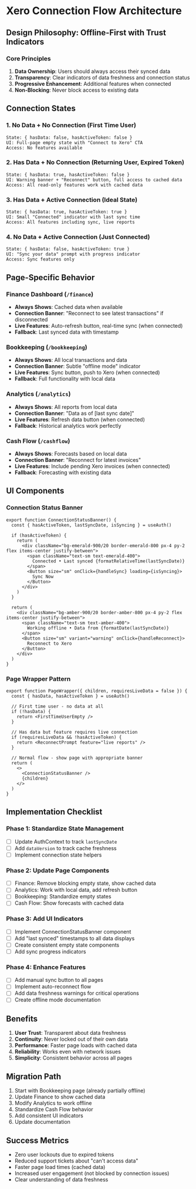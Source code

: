 # Xero Connection Flow Architecture

## Design Philosophy: Offline-First with Trust Indicators

### Core Principles

1. **Data Ownership**: Users should always access their synced data
2. **Transparency**: Clear indicators of data freshness and connection status
3. **Progressive Enhancement**: Additional features when connected
4. **Non-Blocking**: Never block access to existing data

## Connection States

### 1. No Data + No Connection (First Time User)
```
State: { hasData: false, hasActiveToken: false }
UI: Full-page empty state with "Connect to Xero" CTA
Access: No features available
```

### 2. Has Data + No Connection (Returning User, Expired Token)
```
State: { hasData: true, hasActiveToken: false }
UI: Warning banner + "Reconnect" button, full access to cached data
Access: All read-only features work with cached data
```

### 3. Has Data + Active Connection (Ideal State)
```
State: { hasData: true, hasActiveToken: true }
UI: Small "Connected" indicator with last sync time
Access: All features including sync, live reports
```

### 4. No Data + Active Connection (Just Connected)
```
State: { hasData: false, hasActiveToken: true }
UI: "Sync your data" prompt with progress indicator
Access: Sync features only
```

## Page-Specific Behavior

### Finance Dashboard (`/finance`)
- **Always Shows**: Cached data when available
- **Connection Banner**: "Reconnect to see latest transactions" if disconnected
- **Live Features**: Auto-refresh button, real-time sync (when connected)
- **Fallback**: Last synced data with timestamp

### Bookkeeping (`/bookkeeping`)
- **Always Shows**: All local transactions and data
- **Connection Banner**: Subtle "offline mode" indicator
- **Live Features**: Sync button, push to Xero (when connected)
- **Fallback**: Full functionality with local data

### Analytics (`/analytics`)
- **Always Shows**: All reports from local data
- **Connection Banner**: "Data as of [last sync date]"
- **Live Features**: Refresh data button (when connected)
- **Fallback**: Historical analytics work perfectly

### Cash Flow (`/cashflow`)
- **Always Shows**: Forecasts based on local data
- **Connection Banner**: "Reconnect for latest invoices"
- **Live Features**: Include pending Xero invoices (when connected)
- **Fallback**: Forecasting with existing data

## UI Components

### Connection Status Banner
```tsx
export function ConnectionStatusBanner() {
  const { hasActiveToken, lastSyncDate, isSyncing } = useAuth()
  
  if (hasActiveToken) {
    return (
      <div className="bg-emerald-900/20 border-emerald-800 px-4 py-2 flex items-center justify-between">
        <span className="text-sm text-emerald-400">
          Connected • Last synced {formatRelativeTime(lastSyncDate)}
        </span>
        <Button size="sm" onClick={handleSync} loading={isSyncing}>
          Sync Now
        </Button>
      </div>
    )
  }
  
  return (
    <div className="bg-amber-900/20 border-amber-800 px-4 py-2 flex items-center justify-between">
      <span className="text-sm text-amber-400">
        Working offline • Data from {formatDate(lastSyncDate)}
      </span>
      <Button size="sm" variant="warning" onClick={handleReconnect}>
        Reconnect to Xero
      </Button>
    </div>
  )
}
```

### Page Wrapper Pattern
```tsx
export function PageWrapper({ children, requiresLiveData = false }) {
  const { hasData, hasActiveToken } = useAuth()
  
  // First time user - no data at all
  if (!hasData) {
    return <FirstTimeUserEmpty />
  }
  
  // Has data but feature requires live connection
  if (requiresLiveData && !hasActiveToken) {
    return <ReconnectPrompt feature="live reports" />
  }
  
  // Normal flow - show page with appropriate banner
  return (
    <>
      <ConnectionStatusBanner />
      {children}
    </>
  )
}
```

## Implementation Checklist

### Phase 1: Standardize State Management
- [ ] Update AuthContext to track `lastSyncDate`
- [ ] Add `dataVersion` to track cache freshness
- [ ] Implement connection state helpers

### Phase 2: Update Page Components
- [ ] Finance: Remove blocking empty state, show cached data
- [ ] Analytics: Work with local data, add refresh button
- [ ] Bookkeeping: Standardize empty states
- [ ] Cash Flow: Show forecasts with cached data

### Phase 3: Add UI Indicators
- [ ] Implement ConnectionStatusBanner component
- [ ] Add "last synced" timestamps to all data displays
- [ ] Create consistent empty state components
- [ ] Add sync progress indicators

### Phase 4: Enhance Features
- [ ] Add manual sync button to all pages
- [ ] Implement auto-reconnect flow
- [ ] Add data freshness warnings for critical operations
- [ ] Create offline mode documentation

## Benefits

1. **User Trust**: Transparent about data freshness
2. **Continuity**: Never locked out of their own data
3. **Performance**: Faster page loads with cached data
4. **Reliability**: Works even with network issues
5. **Simplicity**: Consistent behavior across all pages

## Migration Path

1. Start with Bookkeeping page (already partially offline)
2. Update Finance to show cached data
3. Modify Analytics to work offline
4. Standardize Cash Flow behavior
5. Add consistent UI indicators
6. Update documentation

## Success Metrics

- Zero user lockouts due to expired tokens
- Reduced support tickets about "can't access data"
- Faster page load times (cached data)
- Increased user engagement (not blocked by connection issues)
- Clear understanding of data freshness